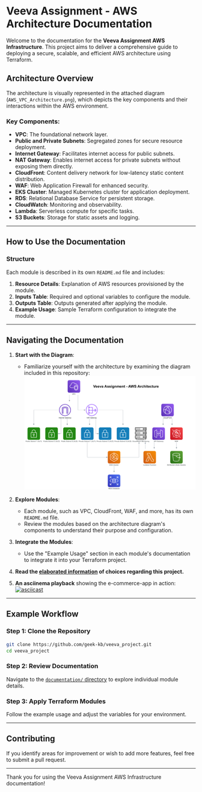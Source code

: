 
# Veeva Assignment - AWS Architecture Documentation

Welcome to the documentation for the **Veeva Assignment AWS Infrastructure**. This project aims to deliver a comprehensive guide to deploying a secure, scalable, and efficient AWS architecture using Terraform.

## Architecture Overview

The architecture is visually represented in the attached diagram (`AWS_VPC_Architecture.png`), which depicts the key components and their interactions within the AWS environment.

### Key Components:
- **VPC**: The foundational network layer.
- **Public and Private Subnets**: Segregated zones for secure resource deployment.
- **Internet Gateway**: Facilitates internet access for public subnets.
- **NAT Gateway**: Enables internet access for private subnets without exposing them directly.
- **CloudFront**: Content delivery network for low-latency static content distribution.
- **WAF**: Web Application Firewall for enhanced security.
- **EKS Cluster**: Managed Kubernetes cluster for application deployment.
- **RDS**: Relational Database Service for persistent storage.
- **CloudWatch**: Monitoring and observability.
- **Lambda**: Serverless compute for specific tasks.
- **S3 Buckets**: Storage for static assets and logging.

---

## How to Use the Documentation

### Structure
Each module is described in its own `README.md` file and includes:
1. **Resource Details**: Explanation of AWS resources provisioned by the module.
2. **Inputs Table**: Required and optional variables to configure the module.
3. **Outputs Table**: Outputs generated after applying the module.
4. **Example Usage**: Sample Terraform configuration to integrate the module.

---

## Navigating the Documentation

1. **Start with the Diagram**:
   - Familiarize yourself with the architecture by examining the diagram included in this repository: ![img](./aws_vpc_architecture.png)

2. **Explore Modules**:
   - Each module, such as VPC, CloudFront, WAF, and more, has its own `README.md` file.
   - Review the modules based on the architecture diagram's components to understand their purpose and configuration.

3. **Integrate the Modules**:
   - Use the "Example Usage" section in each module's documentation to integrate it into your Terraform project.

4. **Read the [elaborated information](./main.md) of choices regarding this project.**

5. **An asciinema playback** showing the e-commerce-app in action:
[![asciicast](https://asciinema.org/a/weP66O5OVZ1xhCRfghygfSbyG.svg)](https://asciinema.org/a/weP66O5OVZ1xhCRfghygfSbyG)

---

## Example Workflow

### Step 1: Clone the Repository
```bash
git clone https://github.com/geek-kb/veeva_project.git
cd veeva_project
```

### Step 2: Review Documentation
Navigate to the [`documentation/` directory](./main.md) to explore individual module details.

### Step 3: Apply Terraform Modules
Follow the example usage and adjust the variables for your environment.

---

## Contributing

If you identify areas for improvement or wish to add more features, feel free to submit a pull request.

---

Thank you for using the Veeva Assignment AWS Infrastructure documentation!
